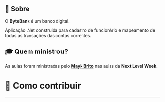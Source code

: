 
## 🔖 Sobre

O <strong>ByteBank</strong> é um banco digital.

Aplicação .Net construida para cadastro de funcionário e mapeamento de todas as transações das contas correntes.


## 🎓 Quem ministrou?

As aulas foram ministradas pelo **[Mayk Brito](https://github.com/maykbrito)** nas aulas da **Next Level Week**.

# 🤔 Como contribuir

___

